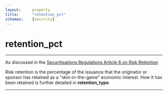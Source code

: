 ```yaml
---
layout:     property
title:      "retention_pct"
schemas:    [security]
---
```


# retention_pct

---

As discussed in the [Securitisations Regulations Article 6 on Risk Retention][art6]

Risk retention is the percentage of the issuance that the originator or sponsor has retained as a "skin-in-the-game"
economic interest. How it has been retained is further detailed in **retention_type**.

---
[art6]: https://eur-lex.europa.eu/legal-content/EN/TXT/?uri=CELEX%3A02017R2402-20210409#:~:text=The%20originator%2C%20sponsor%20or%20original%20lender%20of,to%20any%20credit%2Drisk%20mitigation%20or%20hedging.
